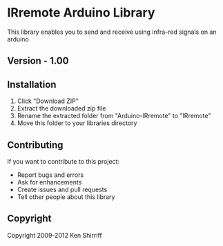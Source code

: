 # IRremote Arduino Library
This library enables you to send and receive using infra-red signals on an arduino

## Version - 1.00

## Installation
1. Click "Download ZIP" 
2. Extract the downloaded zip file 
3. Rename the extracted folder from "Arduino-IRremote" to "IRremote"
4. Move this folder to your libraries directory

## Contributing
If you want to contribute to this project:
- Report bugs and errors
- Ask for enhancements
- Create issues and pull requests
- Tell other people about this library

## Copyright
Copyright 2009-2012 Ken Shirriff
